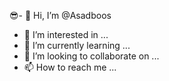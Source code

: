 😎- 👋 Hi, I’m @Asadboos
- 👀 I’m interested in ...
- 🌱 I’m currently learning ...
- 💞️ I’m looking to collaborate on ...
- 📫 How to reach me ...

<!---
Asadboos/Asadboos is a ✨ special ✨ repository because its `README.md` (this file) appears on your GitHub profile.
You can click the Preview link to take a look at your changes.
--->

